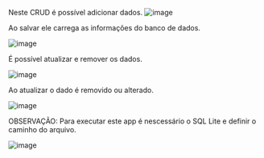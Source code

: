 Neste CRUD é possível adicionar dados.
![image](https://github.com/PedroHSilva1999/CRUD-com-Windows-Forms-e-SQL-Lite/assets/88673304/467d53c8-4eb0-4beb-a4a4-a83466de559c)


Ao salvar ele carrega as informações do banco de dados.

![image](https://github.com/PedroHSilva1999/CRUD-com-Windows-Forms-e-SQL-Lite/assets/88673304/88999da7-7a70-45b4-bad1-a281c753ae64)

É possível atualizar e remover os dados.

![image](https://github.com/PedroHSilva1999/CRUD-com-Windows-Forms-e-SQL-Lite/assets/88673304/9f17716e-587a-46e3-8dce-7d19f8f84837)


Ao atualizar o dado é removido ou alterado.

![image](https://github.com/PedroHSilva1999/CRUD-com-Windows-Forms-e-SQL-Lite/assets/88673304/b04e66da-6174-45d9-9811-e59c5ded810c)



OBSERVAÇÃO:
Para executar este app é nescessário o SQL Lite e definir o caminho do arquivo.

![image](https://github.com/PedroHSilva1999/CRUD-com-Windows-Forms-e-SQL-Lite/assets/88673304/ec50b753-de81-489c-9d37-10aff745fe6a)
